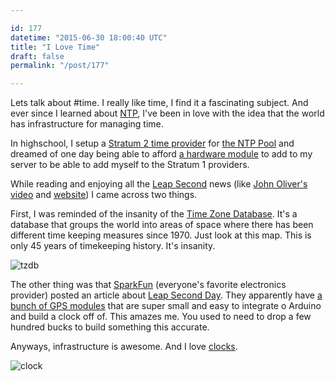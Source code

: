 ```yaml
---

id: 177
datetime: "2015-06-30 18:00:40 UTC"
title: "I Love Time"
draft: false
permalink: "/post/177"

---
```


Lets talk about #time. I really like time, I find it a fascinating subject. And ever since I learned about [NTP](https://en.wikipedia.org/wiki/Network_Time_Protocol), I've been in love with the idea that the world has infrastructure for managing time.

In highschool, I setup a [Stratum 2 time provider](http://www.ntp.org/ntpfaq/NTP-s-algo.htm#Q-ALGO-BASIC-STRATUM) for [the NTP Pool](http://www.pool.ntp.org/en/) and dreamed of one day being able to afford [a hardware module](http://www.ntp.org/ntpfaq/NTP-s-algo.htm#Q-REFCLK) to add to my server to be able to add myself to the Stratum 1 providers.

While reading and enjoying all the [Leap Second](https://en.wikipedia.org/wiki/Leap_second)
 news (like [John Oliver's video](https://www.youtube.com/watch?v=U2WlQZf9zSg&feature=youtu.be) and [website](http://spendyourleapsecondhere.com/)) I came across two things.

First, I was reminded of the insanity of the [Time Zone Database](https://en.wikipedia.org/wiki/Tz_database). It's a database that groups the world into areas of space where there has been different time keeping measures since 1970. Just look at this map. This is only 45 years of timekeeping history. It's insanity.

![tzdb](https://upload.wikimedia.org/wikipedia/commons/thumb/8/88/Tz_world_mp-color.svg/1000px-Tz_world_mp-color.svg.png)

The other thing was that [SparkFun](https://www.sparkfun.com/) (everyone's favorite electronics provider) posted an article about [Leap Second Day](https://www.sparkfun.com/news/1866). They apparently have [a bunch of GPS modules](https://www.sparkfun.com/pages/GPS_Guide) that are super small and easy to integrate o Arduino and build a clock off of. This amazes me. You used to need to drop a few hundred bucks to build something this accurate.

Anyways, infrastructure is awesome. And I love [clocks](https://www.youtube.com/watch?v=A_mA72r3ZiQ). 

![clock](https://33.media.tumblr.com/264ac2827d777b58a475d78763cd6d09/tumblr_njku0pXVrD1u9hax9o1_500.gif)


